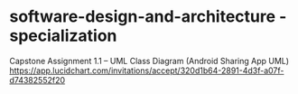 # software-design-and-architecture -specialization  
 
Capstone Assignment 1.1 – UML Class Diagram (Android Sharing App UML) https://app.lucidchart.com/invitations/accept/320d1b64-2891-4d3f-a07f-d74382552f20